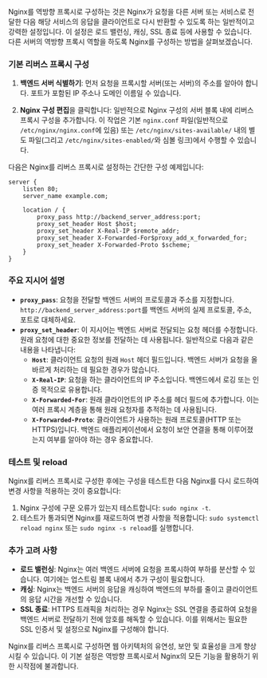 Nginx를 역방향 프록시로 구성하는 것은 Nginx가 요청을 다른 서버 또는 서비스로 전달한 다음 해당 서비스의 응답을 클라이언트로 다시 반환할 수 있도록 하는 일반적이고 강력한 설정입니다. 이 설정은 로드 밸런싱, 캐싱, SSL 종료 등에 사용할 수 있습니다. 다른 서버의 역방향 프록시 역할을 하도록 Nginx를 구성하는 방법을 살펴보겠습니다.

### 기본 리버스 프록시 구성

1. **백엔드 서버 식별하기**: 먼저 요청을 프록시할 서버(또는 서버)의 주소를 알아야 합니다. 포트가 포함된 IP 주소나 도메인 이름일 수 있습니다.

2. **Nginx 구성 편집**을 클릭합니다: 일반적으로 Nginx 구성의 서버 블록 내에 리버스 프록시 구성을 추가합니다. 이 작업은 기본 `nginx.conf` 파일(일반적으로 `/etc/nginx/nginx.conf`에 있음) 또는 `/etc/nginx/sites-available/` 내의 별도 파일(그리고 `/etc/nginx/sites-enabled/`와 심볼 링크)에서 수행할 수 있습니다.

다음은 Nginx를 리버스 프록시로 설정하는 간단한 구성 예제입니다:

```nginx
server {
    listen 80;
    server_name example.com;

    location / {
        proxy_pass http://backend_server_address:port;
        proxy_set_header Host $host;
        proxy_set_header X-Real-IP $remote_addr;
        proxy_set_header X-Forwarded-For$proxy_add_x_forwarded_for;
        proxy_set_header X-Forwarded-Proto $scheme;
    }
}
```

### 주요 지시어 설명

- **`proxy_pass`**: 요청을 전달할 백엔드 서버의 프로토콜과 주소를 지정합니다. `http://backend_server_address:port`를 백엔드 서버의 실제 프로토콜, 주소, 포트로 대체하세요.
- **`proxy_set_header`**: 이 지시어는 백엔드 서버로 전달되는 요청 헤더를 수정합니다. 원래 요청에 대한 중요한 정보를 전달하는 데 사용됩니다. 일반적으로 다음과 같은 내용을 나타냅니다:
  - **`Host`**: 클라이언트 요청의 원래 `Host` 헤더 필드입니다. 백엔드 서버가 요청을 올바르게 처리하는 데 필요한 경우가 많습니다.
  - **`X-Real-IP`**: 요청을 하는 클라이언트의 IP 주소입니다. 백엔드에서 로깅 또는 인증 목적으로 유용합니다.
  - **`X-Forwarded-For`**: 원래 클라이언트의 IP 주소를 헤더 필드에 추가합니다. 이는 여러 프록시 계층을 통해 원래 요청자를 추적하는 데 사용됩니다.
  - **`X-Forwarded-Proto`**: 클라이언트가 사용하는 원래 프로토콜(HTTP 또는 HTTPS)입니다. 백엔드 애플리케이션에서 요청이 보안 연결을 통해 이루어졌는지 여부를 알아야 하는 경우 중요합니다.

### 테스트 및 reload

Nginx를 리버스 프록시로 구성한 후에는 구성을 테스트한 다음 Nginx를 다시 로드하여 변경 사항을 적용하는 것이 중요합니다:

1. Nginx 구성에 구문 오류가 있는지 테스트합니다: `sudo nginx -t`.
2. 테스트가 통과되면 Nginx를 재로드하여 변경 사항을 적용합니다: `sudo systemctl reload nginx` 또는 `sudo nginx -s reload`를 실행합니다.

### 추가 고려 사항

- **로드 밸런싱**: Nginx는 여러 백엔드 서버에 요청을 프록시하여 부하를 분산할 수 있습니다. 여기에는 업스트림 블록 내에서 추가 구성이 필요합니다.
- **캐싱**: Nginx는 백엔드 서버의 응답을 캐싱하여 백엔드의 부하를 줄이고 클라이언트의 응답 시간을 개선할 수 있습니다.
- **SSL 종료**: HTTPS 트래픽을 처리하는 경우 Nginx는 SSL 연결을 종료하여 요청을 백엔드 서버로 전달하기 전에 암호를 해독할 수 있습니다. 이를 위해서는 필요한 SSL 인증서 및 설정으로 Nginx를 구성해야 합니다.

Nginx를 리버스 프록시로 구성하면 웹 아키텍처의 유연성, 보안 및 효율성을 크게 향상시킬 수 있습니다. 이 기본 설정은 역방향 프록시로서 Nginx의 모든 기능을 활용하기 위한 시작점에 불과합니다.
